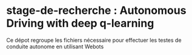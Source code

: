 # stage-de-recherche : Autonomous Driving with deep q-learning
Ce dépot regroupe les fichiers nécessaire pour effectuer les testes de conduite autonome en utilisant Webots 
